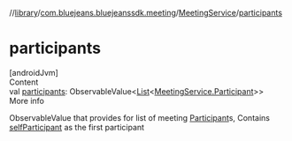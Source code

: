//[library](../../../index.md)/[com.bluejeans.bluejeanssdk.meeting](../index.md)/[MeetingService](index.md)/[participants](participants.md)



# participants  
[androidJvm]  
Content  
val [participants](participants.md): ObservableValue<[List](https://kotlinlang.org/api/latest/jvm/stdlib/kotlin.collections/-list/index.html)<[MeetingService.Participant](-participant/index.md)>>  
More info  


ObservableValue that provides for list of meeting [Participant](-participant/index.md)s, Contains [selfParticipant](self-participant.md) as the first participant

  




